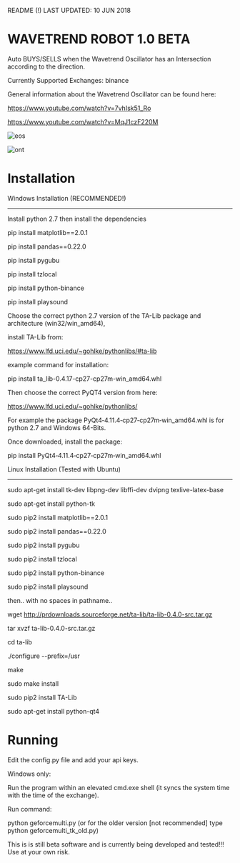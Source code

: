 ﻿README (!) LAST UPDATED: 10 JUN 2018

WAVETREND ROBOT 1.0 BETA
==

Auto BUYS/SELLS when the Wavetrend Oscillator has an Intersection according to the direction.

Currently Supported Exchanges: binance

General information about the Wavetrend Oscillator can be found here:

https://www.youtube.com/watch?v=7vhIsk51_Ro

https://www.youtube.com/watch?v=MqJ1czF220M



![eos](https://i.imgur.com/GS51zV3.png)

![ont](https://i.imgur.com/hqJQ0x0.png)

Installation
==

Windows Installation (RECOMMENDED!)
************************************************

Install python 2.7 then install the dependencies

pip install matplotlib==2.0.1

pip install pandas==0.22.0

pip install pygubu

pip install tzlocal

pip install python-binance

pip install playsound

Choose the correct python 2.7 version of the TA-Lib package and architecture (win32/win_amd64),

install TA-Lib from:

https://www.lfd.uci.edu/~gohlke/pythonlibs/#ta-lib

example command for installation:

pip install ta_lib-0.4.17-cp27-cp27m-win_amd64.whl

Then choose the correct PyQT4 version from here:

https://www.lfd.uci.edu/~gohlke/pythonlibs/

For example the package PyQt4‑4.11.4‑cp27‑cp27m‑win_amd64.whl is for python 2.7 and Windows 64-Bits.

Once downloaded, install the package:

pip install PyQt4‑4.11.4‑cp27‑cp27m‑win_amd64.whl

Linux Installation (Tested with Ubuntu)
******************************************************************************

sudo apt-get install tk-dev libpng-dev libffi-dev dvipng texlive-latex-base

sudo apt-get install python-tk

sudo pip2 install matplotlib==2.0.1

sudo pip2 install pandas==0.22.0

sudo pip2 install pygubu

sudo pip2 install tzlocal

sudo pip2 install python-binance

sudo pip2 install playsound

then.. with no spaces in pathname..

wget http://prdownloads.sourceforge.net/ta-lib/ta-lib-0.4.0-src.tar.gz

tar xvzf ta-lib-0.4.0-src.tar.gz

cd ta-lib

./configure --prefix=/usr

make

sudo make install

sudo pip2 install TA-Lib

sudo apt-get install python-qt4

Running
=========

Edit the config.py file and add your api keys.

Windows only:

Run the program within an elevated cmd.exe shell (it syncs the system time with the time of the exchange).

Run command:

python geforcemulti.py
(or for the older version [not recommended] type python geforcemulti_tk_old.py)

This is is still beta software and is currently being developed and tested!!! Use at your own risk.
